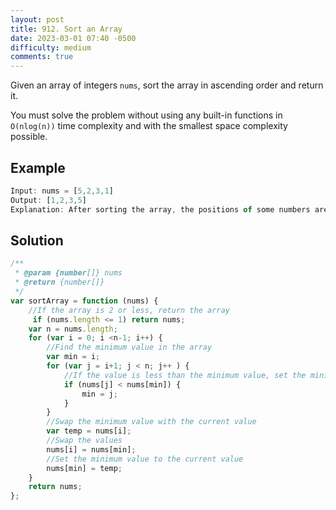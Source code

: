 ```yaml
---
layout: post
title: 912. Sort an Array
date: 2023-03-01 07:40 -0500
difficulty: medium
comments: true
---
```


Given an array of integers `nums`, sort the array in ascending order and return it.

You must solve the problem without using any built-in functions in `O(nlog(n))` time complexity and with the smallest space complexity possible.

## Example

```javascript
Input: nums = [5,2,3,1]
Output: [1,2,3,5]
Explanation: After sorting the array, the positions of some numbers are not changed (for example, 2 and 3), while the positions of other numbers are changed (for example, 1 and 5).
```

## Solution

```javascript
/**
 * @param {number[]} nums
 * @return {number[]}
 */
var sortArray = function (nums) {
    //If the array is 2 or less, return the array
     if (nums.length <= 1) return nums;
    var n = nums.length;
    for (var i = 0; i <n-1; i++) {
        //Find the minimum value in the array
        var min = i;
        for (var j = i+1; j < n; j++ ) {
            //If the value is less than the minimum value, set the minimum value to the current value
            if (nums[j] < nums[min]) {
                min = j;    
            }
        }
        //Swap the minimum value with the current value
        var temp = nums[i];
        //Swap the values
        nums[i] = nums[min];
        //Set the minimum value to the current value
        nums[min] = temp;
    }
    return nums;
};
```
